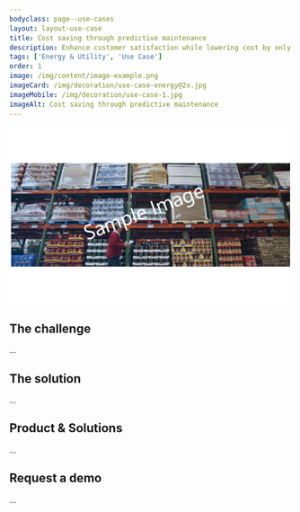 ```yaml
---
bodyclass: page--use-cases
layout: layout-use-case
title: Cost saving through predictive maintenance
description: Enhance customer satisfaction while lowering cost by only replacing parts that need replacing and maintaining assets driven by maintenance history and inventory.
tags: ['Energy & Utility', 'Use Case']
order: 1
image: /img/content/image-example.png
imageCard: /img/decoration/use-case-energy@2x.jpg
imageMobile: /img/decoration/use-case-1.jpg
imageAlt: Cost saving through predictive maintenance
---
```

![Cost saving through predictive maintenance](/img/sample-usecase.png)

## The challenge

...

## The solution

...

## Product & Solutions

...

## Request a demo

...
